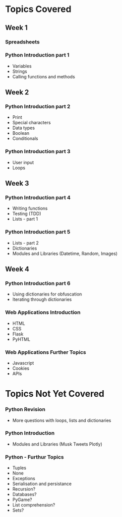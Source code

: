 # Topics Covered

## Week 1

### Spreadsheets

### Python Introduction part 1
* Variables
* Strings
* Calling functions and methods

## Week 2

### Python Introduction part 2
* Print
* Special characters
* Data types
* Boolean
* Conditionals

### Python Introduction part 3
* User input
* Loops

## Week 3

### Python Introduction part 4
* Writing functions
* Testing (TDD)
* Lists - part 1

### Python Introduction part 5
* Lists - part 2
* Dictionaries
* Modules and Libraries (Datetime, Random, Images)

## Week 4

### Python Introduction part 6
* Using dictionaries for obfuscation
* Iterating through dictionaries

### Web Applications Introduction
* HTML
* CSS
* Flask
* PyHTML

### Web Applications Further Topics
* Javascript
* Cookies
* APIs

# Topics Not Yet Covered

### Python Revision
* More questions with loops, lists and dictionaries

### Python Introduction
* Modules and Libraries (Musk Tweets Plotly)

### Python - Furthur Topics
* Tuples
* None
* Exceptions
* Serialisation and persistance
* Recursion?
* Databases?
* PyGame?
* List comprehension?
* Sets?



